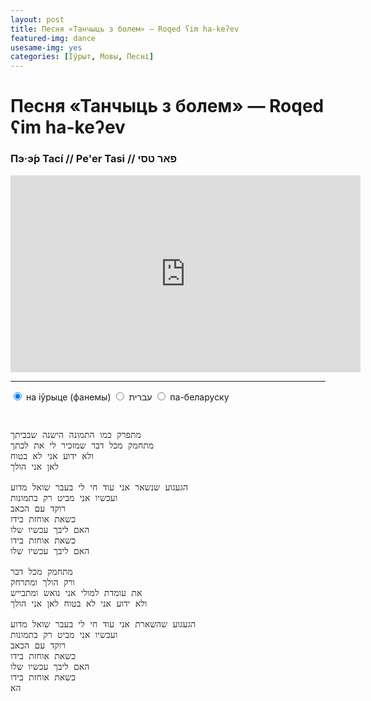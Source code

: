 ```yaml
---
layout: post
title: Песня «Танчыць з болем» — Roqed ʕim ha-keʔev
featured-img: dance
usesame-img: yes
categories: [Іўрыт, Мовы, Песні]
---
```


# Песня «Танчыць з болем» — Roqed ʕim ha-keʔev

### Пэ·э́р Тасі́  // Pe'er Tasi // פאר טסי

<iframe width="560" height="315" src="https://www.youtube.com/embed/L09uLNWiB_s" frameborder="0" allow="accelerometer; autoplay; encrypted-media; gyroscope; picture-in-picture" allowfullscreen></iframe>



<hr>


<div class="tabset">
  <!-- Tab 1 -->
  <input type="radio" name="tabset" id="tab1" aria-controls="phon" checked>
  <label for="tab1">на іўрыце (фанемы)</label>
  <!-- Tab 2 -->
  <input type="radio" name="tabset" id="tab2" aria-controls="heb">
  <label for="tab2">עברית</label>
  <!-- Tab 3 -->
  <input type="radio" name="tabset" id="tab3" aria-controls="bel">
  <label for="tab3">па-беларуску</label>
  
  <div class="tab-panels">
    <section id="phon" class="tab-panel">
<pre>
</pre>
    </section>
      <section id="heb" class="tab-panel">

<pre>

מתפרק כמו התמונה הישנה שבביתך
מתחמק מכל דבר שמזכיר לי את לכתך
ולא ידוע אני לא בטוח
לאן אני הולך

הגעגוע שנשאר אני עוד חי לי בעבר שואל מדוע
ועכשיו אני מביט רק בתמונות
רוקד עם הכאב
כשאת אוחזת בידו
האם ליבך עכשיו שלו
כשאת אוחזת בידו
האם ליבך עכשיו שלו

מתחמק מכל דבר
ורק הולך ומתרחק
את עומדת למולי אני נואש ומתבייש
ולא ידוע אני לא בטוח לאן אני הולך

הגעגוע שהשארת אני עוד חי לי בעבר שואל מדוע
ועכשיו אני מביט רק בתמונות
רוקד עם הכאב
כשאת אוחזת בידו
האם ליבך עכשיו שלו
כשאת אוחזת בידו
הא

</pre>
</section>

<section id="bel" class="tab-panel">


<pre>
</pre>

</section>
  </div>
  
</div>
